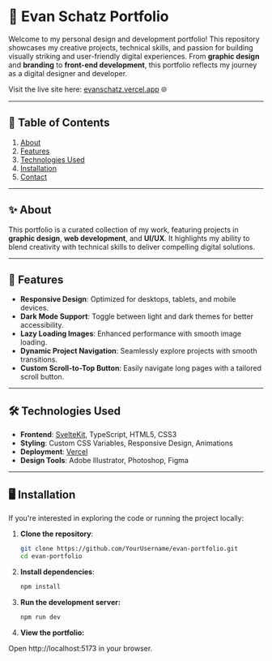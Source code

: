 # 🎨 Evan Schatz Portfolio

Welcome to my personal design and development portfolio! This repository showcases my creative projects, technical skills, and passion for building visually striking and user-friendly digital experiences. From **graphic design** and **branding** to **front-end development**, this portfolio reflects my journey as a digital designer and developer.

Visit the live site here: [evanschatz.vercel.app](https://evanschatz.vercel.app) 🌐

---

## 📁 Table of Contents

1. [About](#about)
2. [Features](#features)
3. [Technologies Used](#technologies-used)
4. [Installation](#installation)
5. [Contact](#contact)

---

## ✨ About

This portfolio is a curated collection of my work, featuring projects in **graphic design**, **web development**, and **UI/UX**. It highlights my ability to blend creativity with technical skills to deliver compelling digital solutions.

---

## 🚀 Features

- **Responsive Design**: Optimized for desktops, tablets, and mobile devices.
- **Dark Mode Support**: Toggle between light and dark themes for better accessibility.
- **Lazy Loading Images**: Enhanced performance with smooth image loading.
- **Dynamic Project Navigation**: Seamlessly explore projects with smooth transitions.
- **Custom Scroll-to-Top Button**: Easily navigate long pages with a tailored scroll button.

---

## 🛠 Technologies Used

- **Frontend**: [SvelteKit](https://kit.svelte.dev/), TypeScript, HTML5, CSS3
- **Styling**: Custom CSS Variables, Responsive Design, Animations
- **Deployment**: [Vercel](https://vercel.com/)
- **Design Tools**: Adobe Illustrator, Photoshop, Figma

---

## 🖥️ Installation

If you're interested in exploring the code or running the project locally:

1. **Clone the repository**:

   ```bash
   git clone https://github.com/YourUsername/evan-portfolio.git
   cd evan-portfolio
   ```

2. **Install dependencies**:

   ```bash
   npm install
   ```

3. **Run the development server:**

   ```bash
   npm run dev
   ```

4. **View the portfolio:**

Open http://localhost:5173 in your browser.
